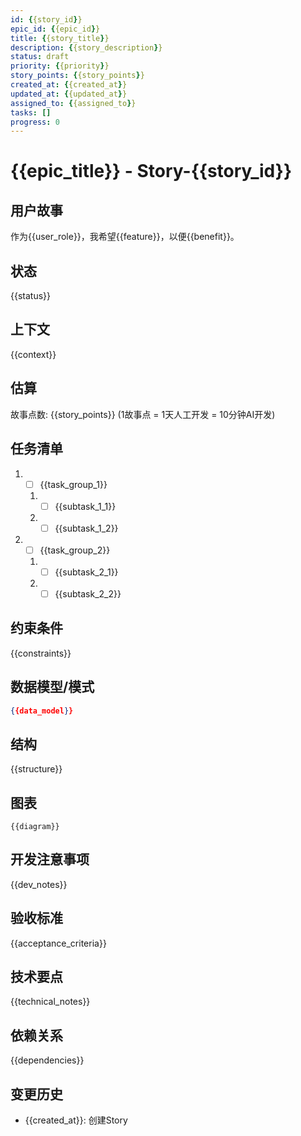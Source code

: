 ```yaml
---
id: {{story_id}}
epic_id: {{epic_id}}
title: {{story_title}}
description: {{story_description}}
status: draft
priority: {{priority}}
story_points: {{story_points}}
created_at: {{created_at}}
updated_at: {{updated_at}}
assigned_to: {{assigned_to}}
tasks: []
progress: 0
---
```


# {{epic_title}} - Story-{{story_id}}

## 用户故事

作为{{user_role}}，我希望{{feature}}，以便{{benefit}}。

## 状态

{{status}}

## 上下文

{{context}}

## 估算

故事点数: {{story_points}} (1故事点 = 1天人工开发 = 10分钟AI开发)

## 任务清单

1. - [ ] {{task_group_1}}
   1. - [ ] {{subtask_1_1}}
   2. - [ ] {{subtask_1_2}}
2. - [ ] {{task_group_2}}
   1. - [ ] {{subtask_2_1}}
   2. - [ ] {{subtask_2_2}}

## 约束条件

{{constraints}}

## 数据模型/模式

```json
{{data_model}}
```

## 结构

{{structure}}

## 图表

```mermaid
{{diagram}}
```

## 开发注意事项

{{dev_notes}}

## 验收标准

{{acceptance_criteria}}

## 技术要点

{{technical_notes}}

## 依赖关系

{{dependencies}}

## 变更历史

- {{created_at}}: 创建Story
